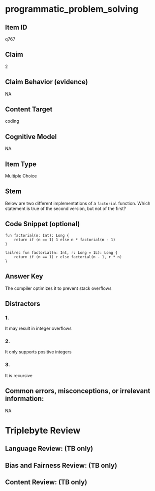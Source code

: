 # programmatic_problem_solving

## Item ID
q767

## Claim
2

## Claim Behavior (evidence)
NA

## Content Target
coding

## Cognitive Model
NA

## Item Type
Multiple Choice

## Stem
Below are two different implementations of a `factorial` function. Which statement is true of the second version, but not of the first?

## Code Snippet (optional)
```plain
fun factorial(n: Int): Long {
    return if (n == 1) 1 else n * factorial(n - 1)
}

tailrec fun factorial(n: Int, r: Long = 1L): Long {
    return if (n == 1) r else factorial(n - 1, r * n)
}
```

## Answer Key
The compiler optimizes it to prevent stack overflows

## Distractors

### 1.
It may result in integer overflows

### 2.
It only supports positive integers

### 3.
It is recursive

## Common errors, misconceptions, or irrelevant information:
NA

# Triplebyte Review


## Language Review: (TB only)


## Bias and Fairness Review: (TB only)


## Content Review: (TB only)

